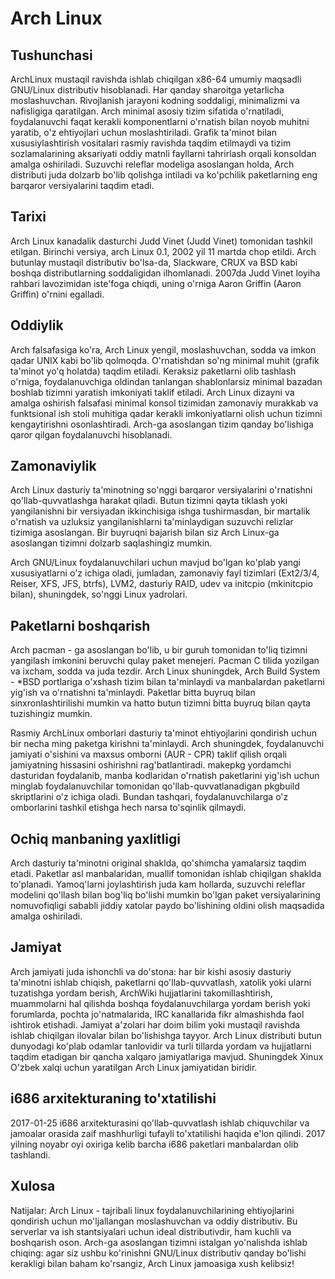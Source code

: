 # Arch Linux

## Tushunchasi

ArchLinux mustaqil ravishda ishlab chiqilgan x86-64 umumiy maqsadli GNU/Linux
distributiv hisoblanadi. Har qanday sharoitga yetarlicha moslashuvchan.
Rivojlanish jarayoni kodning soddaligi, minimalizmi va nafisligiga qaratilgan.
Arch minimal asosiy tizim sifatida o'rnatiladi, foydalanuvchi faqat kerakli
komponentlarni o'rnatish bilan noyob muhitni yaratib, o'z ehtiyojlari uchun
moslashtiriladi. Grafik ta'minot bilan xususiylashtirish vositalari rasmiy
ravishda taqdim etilmaydi va tizim sozlamalarining aksariyati oddiy matnli
fayllarni tahrirlash orqali konsoldan amalga oshiriladi. Suzuvchi releflar
modeliga asoslangan holda, Arch distributi juda dolzarb bo'lib qolishga intiladi
va ko'pchilik paketlarning eng barqaror versiyalarini taqdim etadi.

## Tarixi

Arch Linux kanadalik dasturchi Judd Vinet (Judd Vinet) tomonidan tashkil
etilgan. Birinchi versiya, arch Linux 0.1, 2002 yil 11 martda chop etildi. Arch
butunlay mustaqil distributiv bo'lsa-da, Slackware, CRUX va BSD kabi boshqa
distributlarning soddaligidan ilhomlanadi. 2007da Judd Vinet loyiha rahbari
lavozimidan iste'foga chiqdi, uning o'rniga Aaron Griffin (Aaron Griffin)
o'rnini egalladi.

## Oddiylik

Arch falsafasiga ko'ra, Arch Linux yengil, moslashuvchan, sodda va imkon qadar
UNIX kabi bo'lib qolmoqda. O'rnatishdan so'ng minimal muhit (grafik ta'minot
yo'q holatda) taqdim etiladi. Keraksiz paketlarni olib tashlash o'rniga,
foydalanuvchiga oldindan tanlangan shablonlarsiz minimal bazadan boshlab tizimni
yaratish imkoniyati taklif etiladi. Arch Linux dizayni va amalga oshirish
falsafasi minimal konsol tizimidan zamonaviy murakkab va funktsional ish stoli
muhitiga qadar kerakli imkoniyatlarni olish uchun tizimni kengaytirishni
osonlashtiradi. Arch-ga asoslangan tizim qanday bo'lishiga qaror qilgan
foydalanuvchi hisoblanadi.

## Zamonaviylik

Arch Linux dasturiy ta'minotning so'nggi barqaror versiyalarini o'rnatishni
qo'llab-quvvatlashga harakat qiladi. Butun tizimni qayta tiklash yoki
yangilanishni bir versiyadan ikkinchisiga ishga tushirmasdan, bir martalik
o'rnatish va uzluksiz yangilanishlarni ta'minlaydigan suzuvchi relizlar tizimiga
asoslangan. Bir buyruqni bajarish bilan siz Arch Linux-ga asoslangan tizimni
dolzarb saqlashingiz mumkin.

Arch GNU/Linux foydalanuvchilari uchun mavjud bo'lgan ko'plab yangi
xususiyatlarni o'z ichiga oladi, jumladan, zamonaviy fayl tizimlari (Ext2/3/4,
Reiser, XFS, JFS, btrfs), LVM2, dasturiy RAID, udev va initcpio (mkinitcpio
bilan), shuningdek, so'nggi Linux yadrolari.

## Paketlarni boshqarish

Arch pacman - ga asoslangan bo'lib, u bir guruh tomonidan to'liq tizimni
yangilash imkonini beruvchi qulay paket menejeri. Pacman C tilida yozilgan va
ixcham, sodda va juda tezdir. Arch Linux shuningdek, Arch Build System - \*BSD
portlariga o'xshash tizim bilan ta'minlaydi va manbalardan paketlarni yig'ish va
o'rnatishni ta'minlaydi. Paketlar bitta buyruq bilan sinxronlashtirilishi mumkin
va hatto butun tizimni bitta buyruq bilan qayta tuzishingiz mumkin.

Rasmiy ArchLinux omborlari dasturiy ta'minot ehtiyojlarini qondirish uchun bir
necha ming paketga kirishni ta'minlaydi. Arch shuningdek, foydalanuvchi jamiyati
o'sishini va maxsus omborni (AUR - CPR) taklif qilish orqali jamiyatning
hissasini oshirishni rag'batlantiradi. makepkg yordamchi dasturidan foydalanib,
manba kodlaridan o'rnatish paketlarini yig'ish uchun minglab foydalanuvchilar
tomonidan qo'llab-quvvatlanadigan pkgbuild skriptlarini o'z ichiga oladi. Bundan
tashqari, foydalanuvchilarga o'z omborlarini tashkil etishga hech narsa
to'sqinlik qilmaydi.

## Ochiq manbaning yaxlitligi

Arch dasturiy ta'minotni original shaklda, qo'shimcha yamalarsiz taqdim etadi.
Paketlar asl manbalaridan, muallif tomonidan ishlab chiqilgan shaklda
to'planadi. Yamoq'larni joylashtirish juda kam hollarda, suzuvchi releflar
modelini qo'llash bilan bog'liq bo'lishi mumkin bo'lgan paket versiyalarining
nomuvofiqligi sababli jiddiy xatolar paydo bo'lishining oldini olish maqsadida
amalga oshiriladi.

## Jamiyat

Arch jamiyati juda ishonchli va do'stona: har bir kishi asosiy dasturiy
ta'minotni ishlab chiqish, paketlarni qo'llab-quvvatlash, xatolik yoki ularni
tuzatishga yordam berish, ArchWiki hujjatlarini takomillashtirish, muammolarni
hal qilishda boshqa foydalanuvchilarga yordam berish yoki forumlarda, pochta
jo'natmalarida, IRC kanallarida fikr almashishda faol ishtirok etishadi. Jamiyat
a'zolari har doim bilim yoki mustaqil ravishda ishlab chiqilgan ilovalar bilan
bo'lishishga tayyor. Arch Linux distributi butun dunyodagi ko'plab odamlar
tanlovidir va turli tillarda yordam va hujjatlarni taqdim etadigan bir qancha
xalqaro jamiyatlariga mavjud. Shuningdek Xinux O'zbek xalqi uchun yaratilgan
Arch Linux jamiyatidan biridir.

## i686 arxitekturaning to'xtatilishi

2017-01-25 i686 arxitekturasini qo'llab-quvvatlash ishlab chiquvchilar va
jamoalar orasida zaif mashhurligi tufayli to'xtatilishi haqida e'lon qilindi.
2017 yilning noyabr oyi oxiriga kelib barcha i686 paketlari manbalardan olib
tashlandi.

## Xulosa

Natijalar: Arch Linux - tajribali linux foydalanuvchilarining ehtiyojlarini
qondirish uchun mo'ljallangan moslashuvchan va oddiy distributiv. Bu serverlar
va ish stantsiyalari uchun ideal distributivdir, ham kuchli va boshqarish oson.
Arch-ga asoslangan tizimni istalgan yo'nalishda ishlab chiqing: agar siz ushbu
ko'rinishni GNU/Linux distributiv qanday bo'lishi kerakligi bilan baham
ko'rsangiz, Arch Linux jamoasiga xush kelibsiz!
